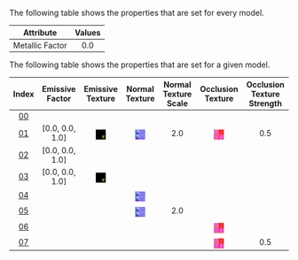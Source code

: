 The following table shows the properties that are set for every model.  

Attribute | **Values**
:---: | :---:
Metallic Factor | 0.0
 
The following table shows the properties that are set for a given model.  

Index | Emissive Factor | Emissive Texture | Normal Texture | Normal Texture Scale | Occlusion Texture | Occlusion Texture Strength
:---: | :---: | :---: | :---: | :---: | :---: | :---:
[00](./Material_0.gltf) |   |   |   |   |   |  
[01](./Material_1.gltf) | [0.0, 0.0, 1.0] | <img src="./lambert2_emissive.png" height="18" align="middle"> | <img src="./lambert2_normal.png" height="18" align="middle"> | 2.0 | <img src="./lambert2_occlusionRoughnessMetallic.png" height="18" align="middle"> | 0.5
[02](./Material_2.gltf) | [0.0, 0.0, 1.0] |   |   |   |   |  
[03](./Material_3.gltf) | [0.0, 0.0, 1.0] | <img src="./lambert2_emissive.png" height="18" align="middle"> |   |   |   |  
[04](./Material_4.gltf) |   |   | <img src="./lambert2_normal.png" height="18" align="middle"> |   |   |  
[05](./Material_5.gltf) |   |   | <img src="./lambert2_normal.png" height="18" align="middle"> | 2.0 |   |  
[06](./Material_6.gltf) |   |   |   |   | <img src="./lambert2_occlusionRoughnessMetallic.png" height="18" align="middle"> |  
[07](./Material_7.gltf) |   |   |   |   | <img src="./lambert2_occlusionRoughnessMetallic.png" height="18" align="middle"> | 0.5

